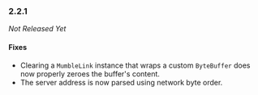 ### 2.2.1

_Not Released Yet_

#### Fixes

- Clearing a `MumbleLink` instance that wraps a custom `ByteBuffer` does now
  properly zeroes the buffer's content.
- The server address is now parsed using network byte order.